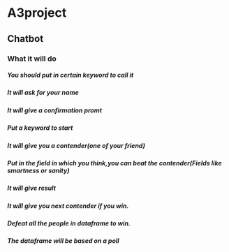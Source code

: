 # A3project
## Chatbot
### What it will do
##### You should put in certain keyword to call it
##### It will ask for your name
##### It will give a confirmation promt
##### Put a keyword to start
##### It will give you a contender(one of your friend)
##### Put in the field in which you think,you can beat the contender(Fields like smartness or sanity)
##### It will give result
##### It will give you next contender if you win.
##### Defeat all the people in dataframe to win.
##### The dataframe will be based on a poll
